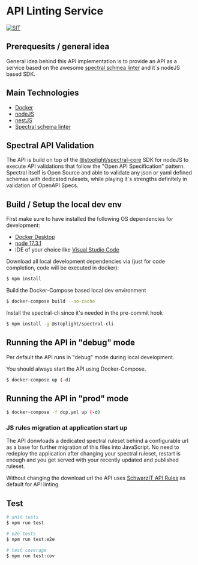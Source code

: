# API Linting Service

[![SIT](https://img.shields.io/badge/SIT-awesome-blueviolet.svg)](https://jobs.schwarz)

## Prerequesits / general idea

General idea behind this API implementation is to provide an API as a service based on the awesome [spectral schmea linter](https://github.com/stoplightio/spectral) and it´s nodeJS based SDK.

## Main Technologies

* [Docker](https://www.docker.com/)
* [nodeJS](https://nodejs.dev/)
* [nestJS](https://nestjs.com/)
* [Spectral schema linter](https://github.com/stoplightio/spectral)

## Spectral API Validation

The API is build on top of the [@stoplight/spectral-core](https://www.npmjs.com/package/@stoplight/spectral-core) SDK for nodeJS to execute API validations that follow the "Open API Specification" pattern. Spectral itself is Open Source and able to validate any json or yaml defined schemas with dedicated rulesets, while playing it´s strengths definitely in validation of OpenAPI Specs.

## Build / Setup the local dev env

First make sure to have installed the following OS dependencies for development:
* [Docker Desktop](https://www.docker.com/products/docker-desktop)
* [node 17.3.1](https://nodejs.org/en/blog/release/v17.3.1/)
* IDE of your choice like [Visual Studio Code](https://code.visualstudio.com/)

Download all local development dependencies via (just for code completion, code will be executed in docker):

```bash
$ npm install
```

Build the Docker-Compose based local dev environment

```bash
$ docker-compose build --no-cache
```

Install the spectral-cli since it's needed in the pre-commit hook
```bash
$ npm install -g @stoplight/spectral-cli
```

## Running the API in "debug" mode

Per default the API runs in "debug" mode during local development.

You should always start the API using Docker-Compose.

```bash
$ docker-compose up (-d)
```

## Running the API in "prod" mode

```bash
$ docker-compose -f dcp.yml up (-d)
```

### JS rules migration at application start up

The API donwloads a dedicated spectral ruleset behind a configurable url as a base for further migration of this files into JavaScript. No need to redeploy the application after changing your spectral ruleset, restart is enough and you get served with your recently updated and published ruleset.

Without changing the download url the API uses [SchwarzIT API Rules](https://github.com/SchwarzIT/api-linter-rules) as default for API linting.

## Test

```bash
# unit tests
$ npm run test

# e2e tests
$ npm run test:e2e

# test coverage
$ npm run test:cov
